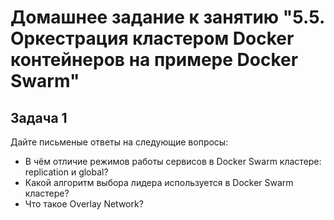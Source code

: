 # Домашнее задание к занятию "5.5. Оркестрация кластером Docker контейнеров на примере Docker Swarm"
## Задача 1

Дайте письменые ответы на следующие вопросы:

- В чём отличие режимов работы сервисов в Docker Swarm кластере: replication и global? 
- Какой алгоритм выбора лидера используется в Docker Swarm кластере?
- Что такое Overlay Network?
